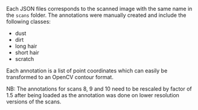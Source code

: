 Each JSON files corresponds to the scanned image with the same name in the `scans` folder. The annotations were manually created and include the following classes: 
* dust
* dirt
* long hair
* short hair
* scratch

Each annotation is a list of point coordinates which can easily be transformed to an OpenCV contour format.

NB: The annotations for scans 8, 9 and 10 need to be rescaled by factor of 1.5 after being loaded as the annotation was done on lower resolution versions of the scans.
